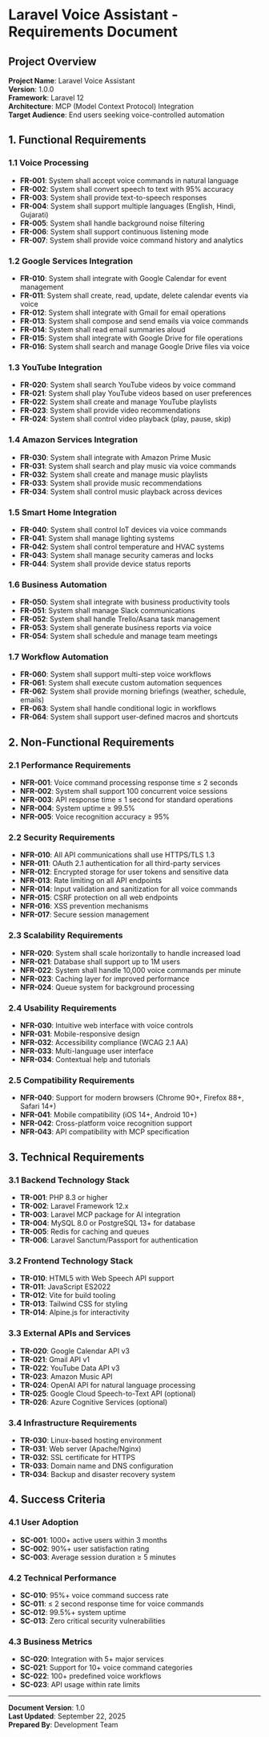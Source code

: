 # Laravel Voice Assistant - Requirements Document

## Project Overview

**Project Name**: Laravel Voice Assistant  
**Version**: 1.0.0  
**Framework**: Laravel 12  
**Architecture**: MCP (Model Context Protocol) Integration  
**Target Audience**: End users seeking voice-controlled automation

## 1. Functional Requirements

### 1.1 Voice Processing
- **FR-001**: System shall accept voice commands in natural language
- **FR-002**: System shall convert speech to text with 95% accuracy
- **FR-003**: System shall provide text-to-speech responses
- **FR-004**: System shall support multiple languages (English, Hindi, Gujarati)
- **FR-005**: System shall handle background noise filtering
- **FR-006**: System shall support continuous listening mode
- **FR-007**: System shall provide voice command history and analytics

### 1.2 Google Services Integration
- **FR-010**: System shall integrate with Google Calendar for event management
- **FR-011**: System shall create, read, update, delete calendar events via voice
- **FR-012**: System shall integrate with Gmail for email operations
- **FR-013**: System shall compose and send emails via voice commands
- **FR-014**: System shall read email summaries aloud
- **FR-015**: System shall integrate with Google Drive for file operations
- **FR-016**: System shall search and manage Google Drive files via voice

### 1.3 YouTube Integration
- **FR-020**: System shall search YouTube videos by voice command
- **FR-021**: System shall play YouTube videos based on user preferences
- **FR-022**: System shall create and manage YouTube playlists
- **FR-023**: System shall provide video recommendations
- **FR-024**: System shall control video playback (play, pause, skip)

### 1.4 Amazon Services Integration
- **FR-030**: System shall integrate with Amazon Prime Music
- **FR-031**: System shall search and play music via voice commands
- **FR-032**: System shall create and manage music playlists
- **FR-033**: System shall provide music recommendations
- **FR-034**: System shall control music playback across devices

### 1.5 Smart Home Integration
- **FR-040**: System shall control IoT devices via voice commands
- **FR-041**: System shall manage lighting systems
- **FR-042**: System shall control temperature and HVAC systems
- **FR-043**: System shall manage security cameras and locks
- **FR-044**: System shall provide device status reports

### 1.6 Business Automation
- **FR-050**: System shall integrate with business productivity tools
- **FR-051**: System shall manage Slack communications
- **FR-052**: System shall handle Trello/Asana task management
- **FR-053**: System shall generate business reports via voice
- **FR-054**: System shall schedule and manage team meetings

### 1.7 Workflow Automation
- **FR-060**: System shall support multi-step voice workflows
- **FR-061**: System shall execute custom automation sequences
- **FR-062**: System shall provide morning briefings (weather, schedule, emails)
- **FR-063**: System shall handle conditional logic in workflows
- **FR-064**: System shall support user-defined macros and shortcuts

## 2. Non-Functional Requirements

### 2.1 Performance Requirements
- **NFR-001**: Voice command processing response time ≤ 2 seconds
- **NFR-002**: System shall support 100 concurrent voice sessions
- **NFR-003**: API response time ≤ 1 second for standard operations
- **NFR-004**: System uptime ≥ 99.5%
- **NFR-005**: Voice recognition accuracy ≥ 95%

### 2.2 Security Requirements
- **NFR-010**: All API communications shall use HTTPS/TLS 1.3
- **NFR-011**: OAuth 2.1 authentication for all third-party services
- **NFR-012**: Encrypted storage for user tokens and sensitive data
- **NFR-013**: Rate limiting on all API endpoints
- **NFR-014**: Input validation and sanitization for all voice commands
- **NFR-015**: CSRF protection on all web endpoints
- **NFR-016**: XSS prevention mechanisms
- **NFR-017**: Secure session management

### 2.3 Scalability Requirements
- **NFR-020**: System shall scale horizontally to handle increased load
- **NFR-021**: Database shall support up to 1M users
- **NFR-022**: System shall handle 10,000 voice commands per minute
- **NFR-023**: Caching layer for improved performance
- **NFR-024**: Queue system for background processing

### 2.4 Usability Requirements
- **NFR-030**: Intuitive web interface with voice controls
- **NFR-031**: Mobile-responsive design
- **NFR-032**: Accessibility compliance (WCAG 2.1 AA)
- **NFR-033**: Multi-language user interface
- **NFR-034**: Contextual help and tutorials

### 2.5 Compatibility Requirements
- **NFR-040**: Support for modern browsers (Chrome 90+, Firefox 88+, Safari 14+)
- **NFR-041**: Mobile compatibility (iOS 14+, Android 10+)
- **NFR-042**: Cross-platform voice recognition support
- **NFR-043**: API compatibility with MCP specification

## 3. Technical Requirements

### 3.1 Backend Technology Stack
- **TR-001**: PHP 8.3 or higher
- **TR-002**: Laravel Framework 12.x
- **TR-003**: Laravel MCP package for AI integration
- **TR-004**: MySQL 8.0 or PostgreSQL 13+ for database
- **TR-005**: Redis for caching and queues
- **TR-006**: Laravel Sanctum/Passport for authentication

### 3.2 Frontend Technology Stack
- **TR-010**: HTML5 with Web Speech API support
- **TR-011**: JavaScript ES2022
- **TR-012**: Vite for build tooling
- **TR-013**: Tailwind CSS for styling
- **TR-014**: Alpine.js for interactivity

### 3.3 External APIs and Services
- **TR-020**: Google Calendar API v3
- **TR-021**: Gmail API v1
- **TR-022**: YouTube Data API v3
- **TR-023**: Amazon Music API
- **TR-024**: OpenAI API for natural language processing
- **TR-025**: Google Cloud Speech-to-Text API (optional)
- **TR-026**: Azure Cognitive Services (optional)

### 3.4 Infrastructure Requirements
- **TR-030**: Linux-based hosting environment
- **TR-031**: Web server (Apache/Nginx)
- **TR-032**: SSL certificate for HTTPS
- **TR-033**: Domain name and DNS configuration
- **TR-034**: Backup and disaster recovery system

## 4. Success Criteria

### 4.1 User Adoption
- **SC-001**: 1000+ active users within 3 months
- **SC-002**: 90%+ user satisfaction rating
- **SC-003**: Average session duration ≥ 5 minutes

### 4.2 Technical Performance
- **SC-010**: 95%+ voice command success rate
- **SC-011**: ≤ 2 second response time for voice commands
- **SC-012**: 99.5%+ system uptime
- **SC-013**: Zero critical security vulnerabilities

### 4.3 Business Metrics
- **SC-020**: Integration with 5+ major services
- **SC-021**: Support for 10+ voice command categories
- **SC-022**: 100+ predefined voice workflows
- **SC-023**: API usage within rate limits

---

**Document Version**: 1.0  
**Last Updated**: September 22, 2025  
**Prepared By**: Development Team